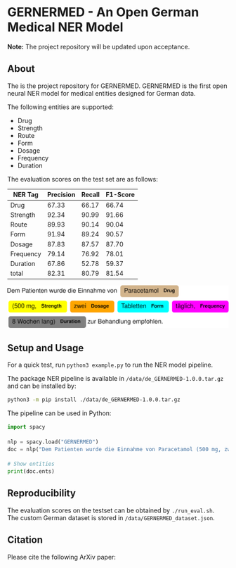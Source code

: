 # GERNERMED - An Open German Medical NER Model

**Note:** The project repository will be updated upon acceptance.

## About
The is the project repository for GERNERMED. GERNERMED is the first open neural NER model for medical entities designed for German data.

The following entities are supported:
- Drug
- Strength
- Route
- Form
- Dosage
- Frequency
- Duration

The evaluation scores on the test set are as follows:  

| NER Tag   | Precision | Recall | F1-Score |
|-----------|-----------|--------|----------|
| Drug      |     67.33 |  66.17 |    66.74 |
| Strength  |     92.34 |  90.99 |    91.66 |
| Route     |     89.93 |  90.14 |    90.04 |
| Form      |     91.94 |  89.24 |    90.57 |
| Dosage    |     87.83 |  87.57 |    87.70 |
| Frequency |     79.14 |  76.92 |    78.01 |
| Duration  |     67.86 |  52.78 |    59.37 |
| total     |     82.31 |  80.79 |    81.54 |

![NER example](data/demo.png)

## Setup and Usage

For a quick test, run `python3 example.py` to run the NER model pipeline.

The package NER pipeline is available in `/data/de_GERNERMED-1.0.0.tar.gz` and can be installed by:  
```bash
python3 -m pip install ./data/de_GERNERMED-1.0.0.tar.gz
```  
The pipeline can be used in Python:  
```python
import spacy

nlp = spacy.load("GERNERMED")
doc = nlp("Dem Patienten wurde die Einnahme von Paracetamol (500 mg, zwei Tabletten täglich, 8 Wochen lang) zur Behandlung empfohlen.")

# Show entities
print(doc.ents)
```

## Reproducibility

The evaluation scores on the testset can be obtained by `./run_eval.sh`.  
The custom German dataset is stored in `/data/GERNERMED_dataset.json`.

## Citation

Please cite the following ArXiv paper:
